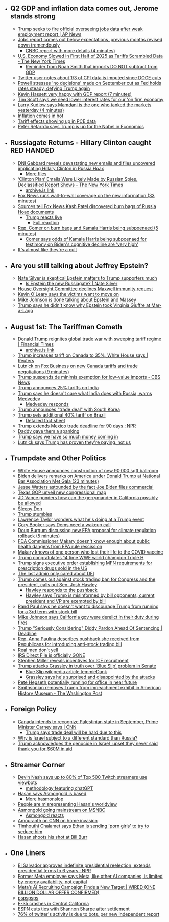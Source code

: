   - ## Q2 GDP and inflation data comes out, Jerome stands strong
    - [Trump seeks to fire official overseeing jobs data after weak employment report | AP News](https://apnews.com/article/trump-jobs-firing-f00e9bf96d0110519be9bf4f3ec89195)
    - [Jobs report comes out below expectations, previous months revised down tremendously](https://x.com/Ronxyz00/status/1951285676361527549)
      - [CNBC report with more details (4 minutes)](https://youtu.be/8S-sZ4GPDNU?si=yoLTk4QNjVa-3Z-S)
    - [U.S. Economy Slowed in First Half of 2025 as Tariffs Scrambled Data - The New York Times](https://www.nytimes.com/2025/07/30/business/us-economy-grew-in-second-quarter-as-tariffs-scrambled-data.html?unlocked_article_code=1.aU8.-2GT.WCwOhimgemwt)
      - [Reminder from Noah Smith that imports DO NOT subtract from GDP](https://open.substack.com/pub/noahpinion/p/why-do-econ-journalists-keep-making?r=1uqnkf&utm_campaign=post&utm_medium=email)
    - [Twitter user notes about 1/3 of CPI data is imputed since DOGE cuts](https://x.com/EpsilonTheory/status/1949894083301810601)
    - [Powell stresses 'no decisions' made on September cut as Fed holds rates steady, defying Trump again](https://finance.yahoo.com/news/powell-stresses-no-decisions-made-on-september-cut-as-fed-holds-rates-steady-defying-trump-again-180230344.html)
    - [Kevin Hassett very happy with GDP report (7 minutes)](https://youtu.be/rxYcda0tVck?si=ouaK6LHPCw6bHtWa)
    - [Tim Scott says we need lower interest rates for our 'on fire' economy](https://x.com/atrupar/status/1950534413193732395)
    - [Larry Kudlow says Mamdani is the one who tanked the markets yesterday (4 minutes)](https://youtu.be/9rdGm9Esidg?si=0G29cqMCt6p2Oqaf)
    - [Inflation comes in hot](https://x.com/atrupar/status/1950898932097122524)
    - [Tariff effects showing up in PCE data](https://x.com/SteveRattner/status/1950925534252151155)
    - [Peter Retarrdo says Trump is up for the Nobel in Economics](https://x.com/atrupar/status/1950892300063662555)
  - ## Russiagate Returns - Hillary Clinton caught RED HANDED
    - [DNI Gabbard reveals devastating new emails and files uncovered implicating Hillary Clinton in Russia Hoax](https://x.com/DNIGabbard/status/1950946871213453563)
      - [More files](https://x.com/DNIGabbard/status/1950946873805574504)
    - [‘Clinton Plan’ Emails Were Likely Made by Russian Spies, Declassified Report Shows - The New York Times](https://www.nytimes.com/2025/07/31/us/politics/trump-clinton-emails-russia-investigation.html)
      - [archive.is link](https://archive.is/gblvX)
    - [Fox News runs wall-to-wall coverage on the new information (33 minutes)](https://youtu.be/W-Qn6itNQkQ?si=tcIBgffUqEcnVKNc)
    - [Sources tell Fox News Kash Patel discovered burn bags of Russia Hoax documents](https://www.foxnews.com/politics/patel-found-thousands-sensitive-trump-russia-probe-docs-inside-burn-bags-secret-room-fbi)
      - [Trump reacts live](https://x.com/Acyn/status/1950616861789614149)
        - [Full reaction](https://x.com/Acyn/status/1950617738331951527)
    - [Rep. Comer on burn bags and Kamala Harris being subpoenaed (5 minutes)](https://youtu.be/Lfp8tyF-3jA?si=XtWJZcLwPcZVuweh)
      - [Comer says odds of Kamala Harris being subpoenaed for testimony on Biden's cognitive decline are 'very high'](https://x.com/Acyn/status/1950702206488834269)
    - [It's almost like they're a cult](https://x.com/Acyn/status/1950701649942528182)
  - ## Are you still talking about Jeffrey Epstein?
    - [Nate Silver is skeptical Epstein matters to Trump supporters much](https://x.com/NateSilver538/status/1950296026281038249)
      - [Is Epstein the new Russiagate? | Nate Silver](https://www.natesilver.net/p/is-epstein-the-new-russiagate?r=1uqnkf&utm_campaign=post&utm_medium=web&showWelcomeOnShare=false)
    - [House Oversight Committee declines Maxwell immunity request](https://x.com/TheMaineWonk/status/1950320046573846602)
    - [Kevin O'Leary says the victims want to move on](https://x.com/Acyn/status/1950380213679824964)
    - [Mike Johnson is done talking about Epstein and Massey](https://x.com/Acyn/status/1950674671617392910)
    - [Trump says he didn't know why Epstein took Virginia Giuffre at Mar-a-Lago](https://x.com/Acyn/status/1951026558971552050)
  - ## August 1st: The Tariffman Cometh
    - [Donald Trump reignites global trade war with sweeping tariff regime | Financial Times](https://www.ft.com/content/f9cec1b0-9583-4791-9f18-164a30b13f9b)
      - [archive.is link](https://archive.is/6HKsz)
    - [Trump increases tariff on Canada to 35%, White House says | Reuters](https://www.reuters.com/business/trump-increases-tariff-canada-35-white-house-says-2025-07-31/)
    - [Lutnick on Fox Business on new Canada tariffs and trade negotiations (9 minutes)](https://youtu.be/DdWJzs0QajA?si=bxeAwBZ14CWhuTSF)
    - [Trump suspends de minimis exemption for low-value imports - CBS News](https://www.cbsnews.com/news/trump-ends-de-minimis-loophole-on-imports/)
    - [Trump announces 25% tariffs on India](https://x.com/sentdefender/status/1950534444982452502)
    - [Trump says he doesn't care what India does with Russia, warns Medvedev](https://x.com/meiselasb/status/1950777944022057415)
      - [Medvedev responds](https://x.com/sentdefender/status/1950903604652474748)
    - [Trump announces "trade deal" with South Korea](https://x.com/patriottakes/status/1950706385794015398)
    - [Trump sets additional 40% tariff on Brazil](https://x.com/WhiteHouse/status/1950640386172657922)
      - [Detailed fact sheet](https://www.whitehouse.gov/fact-sheets/2025/07/fact-sheet-president-donald-j-trump-addresses-threats-to-the-united-states-from-the-government-of-brazil/)
    - [Trump extends Mexico trade deadline for 90 days : NPR](https://www.npr.org/2025/07/31/g-s1-80414/trump-mexico-trade-deal-delay)
    - [Daddy gave them a spanking](https://x.com/Acyn/status/1950350887928336665)
    - [Trump says we have so much money coming in](https://x.com/Acyn/status/1950615217655955857)
    - [Lutnick says Trump has proven they're paying, not us](https://x.com/Acyn/status/1950726811660279832)
  - ## Trumpdate and Other Politics
    - [White House announces construction of new 90,000 sqft ballroom](https://x.com/WhiteHouse/status/1950988229248753808)
    - [Biden delivers remarks on America under Donald Trump at National Bar Association Met Gala (23 minutes)](https://youtu.be/lqKYuW7tndI?si=S-29BrA4fm0BCD_M)
    - [Jesse Watters astounded by the fact Joe Biden flies commercial](https://x.com/Acyn/status/1951072844130984348)
    - [Texas GOP unveil new congressional map](https://x.com/NewsWire_US/status/1950565448942068074)
    - [JD Vance ponders how can the gerrymander in California possibly be allowed](https://x.com/JDVance/status/1950581570173354396)
    - [Sleepy Don](https://x.com/atrupar/status/1950664734199431606)
    - [Trump stumbles](https://x.com/Acyn/status/1951025775337152776)
    - [Lawrence Taylor wonders what he's doing at a Trump event](https://x.com/Acyn/status/1951019652139851816)
    - [Cory Booker says Dems need a wakeup call](https://x.com/allenanalysis/status/1950301286936481886)
    - [Doug Burgum discussing new EPA proposal for climate regulation rollback (5 minutes)](https://youtu.be/yN5Anpb4yeU?si=DC-LDTJXNL9V6ecI)
    - [FDA Commissioner Makary doesn't know enough about public health dangers from EPA rule rescission](https://x.com/atrupar/status/1950533285865464225)
    - [Makary knows of one person who lost their life to the COVID vaccine](https://x.com/atrupar/status/1950532585584578935)
    - [Trump congratulates 14 time WWE world champion Triple H](https://x.com/Acyn/status/1951016963007979547)
    - [Trump signs executive order establishing MFN requirements for prescription drugs sold in the US](https://x.com/TrumpDailyPosts/status/1950979424616120785)
    - [The last admin only cared about DEI](https://x.com/atrupar/status/1950915079290970291)
    - [Trump comes out against stock trading ban for Congress and the president, calls out Sen. Josh Hawley](https://x.com/ProjectLincoln/status/1950667920042057984)
      - [Hawley responds to the pushback](https://x.com/RonFilipkowski/status/1950716821616955410)
      - [Hawley says Trump is misinformed by bill opponents, current president and VP are exempted by bill](https://x.com/Acyn/status/1950713309508026687)
    - [Rand Paul says he doesn't want to discourage Trump from running for a 3rd term with stock bill](https://x.com/atrupar/status/1950922248832876951)
    - [Mike Johnson says California gov were derelict in their duty during fires](https://x.com/Acyn/status/1950676546374533538)
    - [Trump "Seriously Considering" Diddy Pardon Ahead Of Sentencing | Deadline](https://deadline.com/2025/07/combs-pardon-trump-seriously-considering-1236468313/)
    - [Rep. Anna Paulina describes pushback she received from Republicans for introducing anti-stock trading bill](https://x.com/Acyn/status/1950717218804916475)
    - [Real men don't yell](https://x.com/Acyn/status/1950687435232628792)
    - [IRS Direct File is officially GONE](https://x.com/MorePerfectUS/status/1950250964889284641)
    - [Stephen Miller reveals incentives for ICE recruitment](https://x.com/StephenM/status/1950375688365887803)
    - [Trump attacks Grassley in truth over 'Blue Slip' problem in Senate](https://x.com/Acyn/status/1950320109589057597)
      - [Blue Slip wikipedia article temmieDank](https://en.wikipedia.org/wiki/Blue_slip_(U.S._Senate))
      - [Grassley says he's surprised and disappointed by the attacks](https://x.com/Acyn/status/1950584580450525545)
    - [Pete Hegseth potentially running for office in near future](https://x.com/sentdefender/status/1950754411900248548)
    - [Smithsonian removes Trump from impeachment exhibit in American History Museum - The Washington Post](https://www.washingtonpost.com/entertainment/2025/07/31/trump-impeachment-smithsonian/)
  - ## Foreign Policy
    - [Canada intends to recognize Palestinian state in September, Prime Minister Carney says | CNN](https://www.cnn.com/2025/07/30/world/canada-recognize-palestinian-state-september-intl-latam)
      - [Trump says trade deal will be hard due to this](https://x.com/Acyn/status/1950776537524887977)
    - [Why is Israel subject to a different standard than Russia?](https://x.com/Acyn/status/1951108145385783401)
    - [Trump acknowledges the genocide in Israel, upset they never said thank you for $60M in aid](https://x.com/atrupar/status/1951024288401662268)
  - ## Streamer Corner
    - [Devin Nash says up to 80% of Top 500 Twitch streamers use viewbots](https://x.com/DevinNash/status/1950694245414879405)
      - [methodology featuring chatGPT](https://x.com/DevinNash/status/1950745190387286394)
    - [Hasan says Asmongold is based](https://x.com/Awk20000/status/1950685609452044299)
      - [More hasmonslop](https://x.com/Awk20000/status/1950686460170170545)
    - [People are misrepresenting Hasan's worldview](https://x.com/Awk20000/status/1950879259335278602)
    - [Asmongold going mainstream on MSNBC](https://x.com/Awk20000/status/1950278704711815363)
      - [Asmongold reacts](https://x.com/Awk20000/status/1950607415969567205)
    - [Amouranth on CNN on home invasion](https://x.com/Awk20000/status/1950891342558548413)
    - [Timhouthi Chalamet says Ethan is sending 'porn girls' to try to seduce him](https://x.com/Awk20000/status/1951143528601624931)
    - [Hasan shoots his shot at Bill Burr](https://x.com/Awk20000/status/1951114093303300128)
  - ## One Liners
    - [El Salvador approves indefinite presidential reelection, extends presidential terms to 6 years : NPR](https://www.npr.org/2025/07/31/nx-s1-5488299/el-salvador-approves-indefinite-presidential-reelection-extends-presidential-terms)
    - [Former Meta employee says Meta, like other AI companies, is limited by energy availability, not capital](https://x.com/RihardJarc/status/1950213045264797796)
    - [Meta’s AI Recruiting Campaign Finds a New Target | WIRED (ONE BILLION DOLLAR OFFER CONFIRMED)](https://www.wired.com/story/mark-zuckerberg-ai-recruiting-spree-thinking-machines/)
    - [pspspsps](https://x.com/PowerfulAuraX/status/1950398444075626687)
    - [F-35 crashes in Central California](https://x.com/sentdefender/status/1950774261947216000)
    - [ESPN cuts ties with Shannon Sharpe after settlement](https://youtu.be/IwxIlmEv9yM?si=3_TjOD2VJTjdc0kx)
    - [76% of twitter's activity is due to bots, per new independent report](https://x.com/BMeiselas/status/1951000219904254007)
#